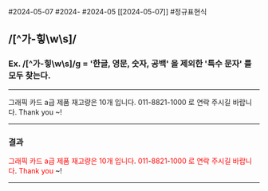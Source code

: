 #2024-05-07 #2024- #2024-05 [[2024-05-07]] 
#정규표현식
## /[^가-힣\w\s]/ 
### Ex. /[^가-힣\w\s]/g  = '한글, 영문, 숫자, 공백' 을 제외한 '특수 문자' 를 모두 찾는다.
---


그래픽 카드 a급 제품 재고량은 10개 입니다. 011-8821-1000 로 연락 주시길 바랍니다. Thank you ~!

---
### 결과 

<font color="#ff0000">그래픽 카드 a급 제품 재고량은 10개 입니다</font>. <font color="#ff0000">011</font>-<font color="#ff0000">8821</font>-<font color="#ff0000">1000 로 연락 주시길 바랍니다</font>. <font color="#ff0000">Thank you</font> ~!

---
